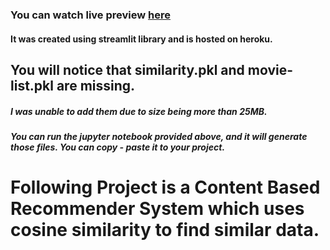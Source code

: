 ### You can watch live preview <a href="https://mov-rec-sys-vishal.herokuapp.com/">here</a>
#### It was created using streamlit library and is hosted on heroku.

## You will notice that similarity.pkl and movie-list.pkl are missing. 
##### I was unable to add them due to size being more than 25MB.
##### You can run the jupyter notebook provided above, and it will generate those files. You can copy - paste it to your project.


# Following Project is a Content Based Recommender System which uses cosine similarity to find similar data.
